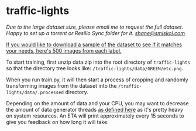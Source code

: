 # traffic-lights

*Due to the large dataset size, please email me to request the full dataset. Happy to set up a torrent or Resilio Sync folder for it. [shane@smiskol.com](mailto:shane@smiskol.com?subject=Traffic%20Lights%20Dataset%20Request)*

[If you would like to download a sample of the dataset to see if it matches your needs, here's 500 images from each label.](/DATA_SAMPLE.7z)

To start training, first unzip data.zip into the root directory of `traffic-lights` so that the directory tree looks like: `/traffic-lights/data/GREEN/etc.png`.

When you run train.py, it will then start a process of cropping and randomly transforming images from the dataset into the `/traffic-lights/data/.processed` directory.

Depending on the amount of data and your CPU, you may want to decrease the amount of data generator threads [as defined here](train_tf1.py#L202) as it's pretty heavy on system resources. An ETA will print approximately every 15 seconds to give you feedback on how long it will take.